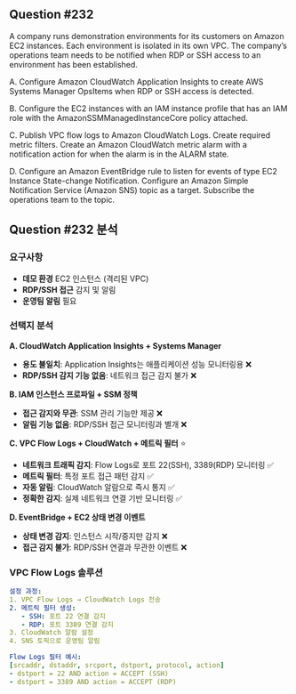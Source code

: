 ## Question #232
A company runs demonstration environments for its customers on Amazon EC2 instances. 
Each environment is isolated in its own VPC. 
The company’s operations team needs to be notified when RDP or SSH access to an environment has been established.

A. Configure Amazon CloudWatch Application Insights to create AWS Systems Manager OpsItems when RDP or SSH access is detected.

B. Configure the EC2 instances with an IAM instance profile that has an IAM role with the AmazonSSMManagedInstanceCore policy attached.

C. Publish VPC flow logs to Amazon CloudWatch Logs. Create required metric filters. Create an Amazon CloudWatch metric alarm with a notification action for when the alarm is in the ALARM state.

D. Configure an Amazon EventBridge rule to listen for events of type EC2 Instance State-change Notification. Configure an Amazon Simple Notification Service (Amazon SNS) topic as a target. Subscribe the operations team to the topic.

## Question #232 분석

### 요구사항
- **데모 환경** EC2 인스턴스 (격리된 VPC)
- **RDP/SSH 접근** 감지 및 알림
- **운영팀 알림** 필요

### 선택지 분석

**A. CloudWatch Application Insights + Systems Manager**
- **용도 불일치**: Application Insights는 애플리케이션 성능 모니터링용 ❌
- **RDP/SSH 감지 기능 없음**: 네트워크 접근 감지 불가 ❌

**B. IAM 인스턴스 프로파일 + SSM 정책**
- **접근 감지와 무관**: SSM 관리 기능만 제공 ❌
- **알림 기능 없음**: RDP/SSH 접근 모니터링과 별개 ❌

**C. VPC Flow Logs + CloudWatch + 메트릭 필터** ⭐
- **네트워크 트래픽 감지**: Flow Logs로 포트 22(SSH), 3389(RDP) 모니터링 ✅
- **메트릭 필터**: 특정 포트 접근 패턴 감지 ✅
- **자동 알림**: CloudWatch 알람으로 즉시 통지 ✅
- **정확한 감지**: 실제 네트워크 연결 기반 모니터링 ✅

**D. EventBridge + EC2 상태 변경 이벤트**
- **상태 변경 감지**: 인스턴스 시작/중지만 감지 ❌
- **접근 감지 불가**: RDP/SSH 연결과 무관한 이벤트 ❌

### VPC Flow Logs 솔루션

```yaml
설정 과정:
1. VPC Flow Logs → CloudWatch Logs 전송
2. 메트릭 필터 생성:
   - SSH: 포트 22 연결 감지
   - RDP: 포트 3389 연결 감지
3. CloudWatch 알람 설정
4. SNS 토픽으로 운영팀 알림

Flow Logs 필터 예시:
[srcaddr, dstaddr, srcport, dstport, protocol, action]
- dstport = 22 AND action = ACCEPT (SSH)
- dstport = 3389 AND action = ACCEPT (RDP)
```
